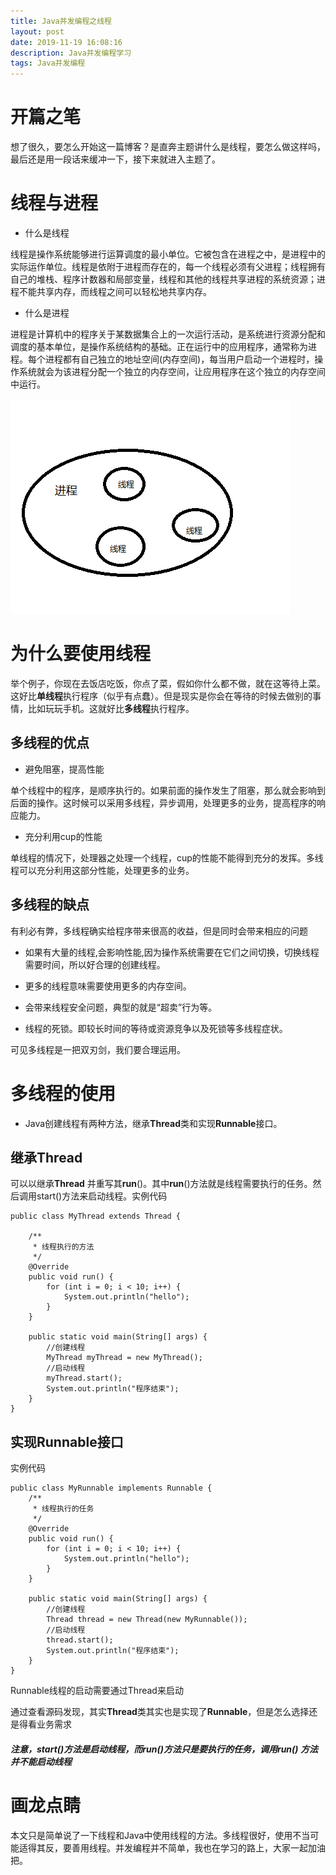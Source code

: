 ```yaml
---
title: Java并发编程之线程
layout: post
date: 2019-11-19 16:08:16 
description: Java并发编程学习
tags: Java并发编程
---
```



# 开篇之笔
想了很久，要怎么开始这一篇博客？是直奔主题讲什么是线程，要怎么做这样吗，最后还是用一段话来缓冲一下，接下来就进入主题了。

# 线程与进程
- 什么是线程

线程是操作系统能够进行运算调度的最小单位。它被包含在进程之中，是进程中的实际运作单位。线程是依附于进程而存在的，每一个线程必须有父进程；线程拥有自己的堆栈、程序计数器和局部变量，线程和其他的线程共享进程的系统资源；进程不能共享内存，而线程之间可以轻松地共享内存。

- 什么是进程

进程是计算机中的程序关于某数据集合上的一次运行活动，是系统进行资源分配和调度的基本单位，是操作系统结构的基础。正在运行中的应用程序，通常称为进程。每个进程都有自己独立的地址空间(内存空间)，每当用户启动一个进程时，操作系统就会为该进程分配一个独立的内存空间，让应用程序在这个独立的内存空间中运行。

<img src="\images\posts\线程与进程.png" alt="线程与进程" style="zoom: 100%;" />

# 为什么要使用线程

举个例子，你现在去饭店吃饭，你点了菜，假如你什么都不做，就在这等待上菜。这好比**单线程**执行程序（似乎有点蠢）。但是现实是你会在等待的时候去做别的事情，比如玩玩手机。这就好比**多线程**执行程序。

## 多线程的优点


- 避免阻塞，提高性能

单个线程中的程序，是顺序执行的。如果前面的操作发生了阻塞，那么就会影响到后面的操作。这时候可以采用多线程，异步调用，处理更多的业务，提高程序的响应能力。


- 充分利用cup的性能

单线程的情况下，处理器之处理一个线程，cup的性能不能得到充分的发挥。多线程可以充分利用这部分性能，处理更多的业务。

## 多线程的缺点

有利必有弊，多线程确实给程序带来很高的收益，但是同时会带来相应的问题

- 如果有大量的线程,会影响性能,因为操作系统需要在它们之间切换，切换线程需要时间，所以好合理的创建线程。


- 更多的线程意味需要使用更多的内存空间。

- 会带来线程安全问题，典型的就是“超卖”行为等。

- 线程的死锁。即较长时间的等待或资源竞争以及死锁等多线程症状。

可见多线程是一把双刃剑，我们要合理运用。

# 多线程的使用

- Java创建线程有两种方法，继承**Thread**类和实现**Runnable**接口。

## 继承Thread
可以以继承**Thread** 并重写其**run**()。其中**run**()方法就是线程需要执行的任务。然后调用start()方法来启动线程。实例代码

    public class MyThread extends Thread {
    
        /**
         * 线程执行的方法
         */
        @Override
        public void run() {
            for (int i = 0; i < 10; i++) {
                System.out.println("hello");
            }
        }
    
        public static void main(String[] args) {
            //创建线程
            MyThread myThread = new MyThread();
            //启动线程
            myThread.start();
            System.out.println("程序结束");
        }
    }
    
## 实现**Runnable**接口

实例代码

    public class MyRunnable implements Runnable {
	    /**
	     * 线程执行的任务
	     */
	    @Override
	    public void run() {
	        for (int i = 0; i < 10; i++) {
	            System.out.println("hello");
	        }
	    }
	
	    public static void main(String[] args) {
	        //创建线程
	        Thread thread = new Thread(new MyRunnable());
	        //启动线程
	        thread.start();
	        System.out.println("程序结束");
	    }
	}

Runnable线程的启动需要通过Thread来启动

通过查看源码发现，其实**Thread**类其实也是实现了**Runnable**，但是怎么选择还是得看业务需求

##### 注意，start()方法是启动线程，而run()方法只是要执行的任务，调用run() 方法并不能启动线程 #####

# 画龙点睛

本文只是简单说了一下线程和Java中使用线程的方法。多线程很好，使用不当可能适得其反，要善用线程。并发编程并不简单，我也在学习的路上，大家一起加油把。














